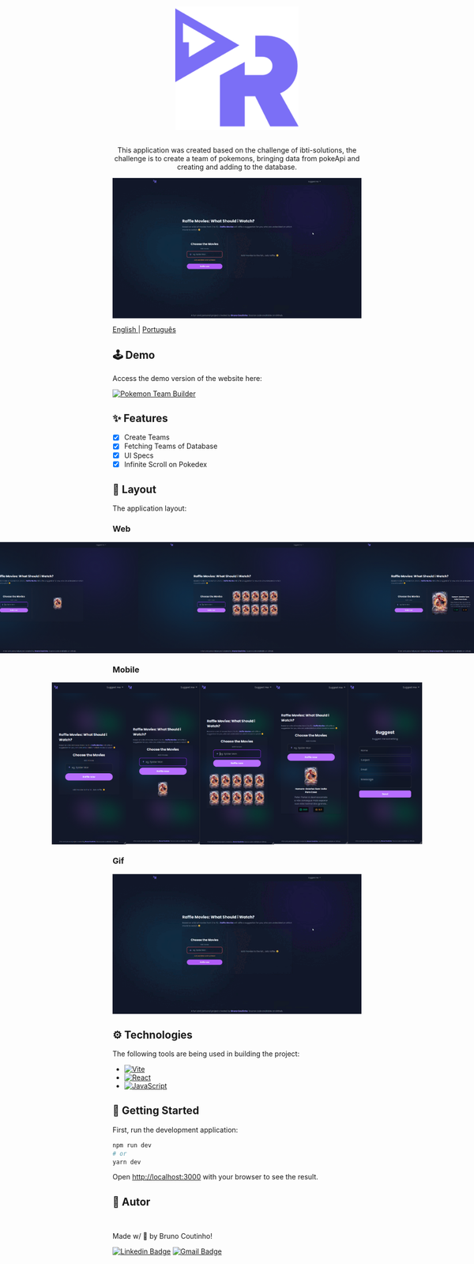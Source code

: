<div align="center">
    <img width="250" src="./src/assets/toreadme/logo-readme.png">
</div>

##

<p align="center">This application was created based on the challenge of ibti-solutions, the challenge is to create a team of pokemons, bringing data from pokeApi and creating and adding to the database.</p>

<p align="center" style="display: flex; align-items: flex-start; justify-content: center;">
  <img src="./src/assets/toreadme/gif.gif" width="800px">
</p>

[ English ](./README.md)  |  [ Português ](./README-br.md)

## 🕹️ Demo

Access the demo version of the website here:

[![Pokemon Team Builder](https://img.shields.io/badge/-CLICK%20HERE-%23264d6a?style=for-the-badge)](https://brunocout.github.io/code-challenger--ibti-solutions/)

## ✨ Features
- [x] Create Teams
- [x] Fetching Teams of Database
- [x] UI Specs
- [x] Infinite Scroll on Pokedex

## 🎨 Layout

The application layout:

### Web

<p align="center" style="display: flex; align-items: flex-start; justify-content: center;">
  <img src="./src/assets/toreadme/wscreen1.png" width="400px">
  <img src="./src/assets/toreadme/wscreen2.png" width="400px">
  <img src="./src/assets/toreadme/wscreen3.png" width="400px">
  <img src="./src/assets/toreadme/wscreen4.png" width="400px">
  <img src="./src/assets/toreadme/wscreen5.png" width="400px">
</p>

### Mobile

<p align="center" style="display: flex; align-items: flex-start; justify-content: center;">
  <img src="./src/assets/toreadme/mscreen1.png" width="150px">
  <img src="./src/assets/toreadme/mscreen2.png" width="150px">
  <img src="./src/assets/toreadme/mscreen3.png" width="150px">
  <img src="./src/assets/toreadme/mscreen4.png" width="150px">
  <img src="./src/assets/toreadme/mscreen5.png" width="150px">
</p>

### Gif

<p align="center" style="display: flex; align-items: flex-start; justify-content: center;">
  <img alt="Gif" title="#Gif" src="./src/assets/toreadme/gif.gif" width="800px">
</p>


## ⚙️ Technologies 

The following tools are being used in building the project:

* [![Vite](https://img.shields.io/badge/Vite-B73BFE?style=for-the-badge&logo=vite&logoColor=FFD62E)](https://vitejs.dev/)
* [![React](https://img.shields.io/badge/React-20232A?style=for-the-badge&logo=react&logoColor=61DAFB)](https://pt-br.reactjs.org/docs/create-a-new-react-app.html)
* [![JavaScript](https://img.shields.io/badge/JavaScript-323330?style=for-the-badge&logo=javascript&logoColor=F7DF1E)](https://developer.mozilla.org/pt-BR/docs/Web/JavaScript)


## 🚀 Getting Started

First, run the development application:

```bash
npm run dev
# or
yarn dev
```

Open [http://localhost:3000](http://localhost:3000) with your browser to see the result.


## 💙 Autor

<a href="https://github.com/brunocout">
 <img style="border-radius: 50%;" src="https://avatars.githubusercontent.com/u/64153944?s=400&u=097e306bac1827a4a75841f10059ea87402bd83b&v=4" width="100px;" alt=""/>
 <br />
</a>

Made w/ 💙 by Bruno Coutinho!

[![Linkedin Badge](https://img.shields.io/badge/-brunocout-blue?style=flat-square&logo=Linkedin&logoColor=white&link=https://www.linkedin.com/in/brunocout/)](https://www.linkedin.com/in/brunocout/) 
[![Gmail Badge](https://img.shields.io/badge/-iambrunocout@gmail.com-c14438?style=flat-square&logo=Gmail&logoColor=white&link=mailto:iambrunocout@gmail.com)](mailto:iambrunocout@gmail.com)
